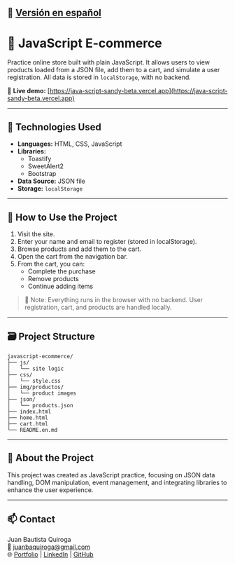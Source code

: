 📄 [Versión en español](README.md)  
---
# 🛒 JavaScript E-commerce

Practice online store built with plain JavaScript. It allows users to view products loaded from a JSON file, add them to a cart, and simulate a user registration. All data is stored in `localStorage`, with no backend.

🔗 **Live demo:** [https://java-script-sandy-beta.vercel.app](https://java-script-sandy-beta.vercel.app)

---

## 🚀 Technologies Used

- **Languages:** HTML, CSS, JavaScript  
- **Libraries:**
  - Toastify  
  - SweetAlert2  
  - Bootstrap  
- **Data Source:** JSON file  
- **Storage:** `localStorage`

---

## 🧪 How to Use the Project

1. Visit the site.  
2. Enter your name and email to register (stored in localStorage).  
3. Browse products and add them to the cart.  
4. Open the cart from the navigation bar.  
5. From the cart, you can:
   - Complete the purchase
   - Remove products
   - Continue adding items

> 📝 Note: Everything runs in the browser with no backend. User registration, cart, and products are handled locally.

---

## 🗃 Project Structure

```
javascript-ecommerce/
├── js/
│   └── site logic
├── css/
│   └── style.css
├── img/productos/
│   └── product images
├── json/
│   └── products.json
├── index.html
├── home.html
├── cart.html
└── README.en.md
```

---

## 🙋 About the Project

This project was created as JavaScript practice, focusing on JSON data handling, DOM manipulation, event management, and integrating libraries to enhance the user experience.

---

## 📫 Contact

Juan Bautista Quiroga  
📧 juanbaquiroga@gmail.com  
🌐 [Portfolio](https://juanbaquiroga.vercel.app) | [LinkedIn](https://linkedin.com/in/juanbaquiroga) | [GitHub](https://github.com/juanbaquiroga)
